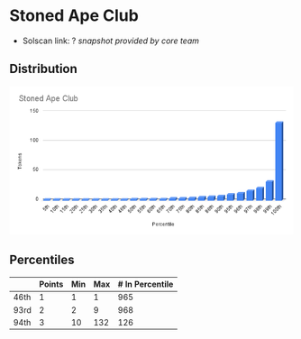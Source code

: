# Stoned Ape Club 

- Solscan link: ? *snapshot provided by core team*

## Distribution 
![dist](../../../static/sac-dist.png)

## Percentiles 

| | Points | Min | Max | # In Percentile |
|--|--------|-----|-----|----------|
| 46th | 1  | 1  | 1 | 965
| 93rd | 2  | 2  | 9 | 968
| 94th | 3  | 10 | 132 | 126 | 